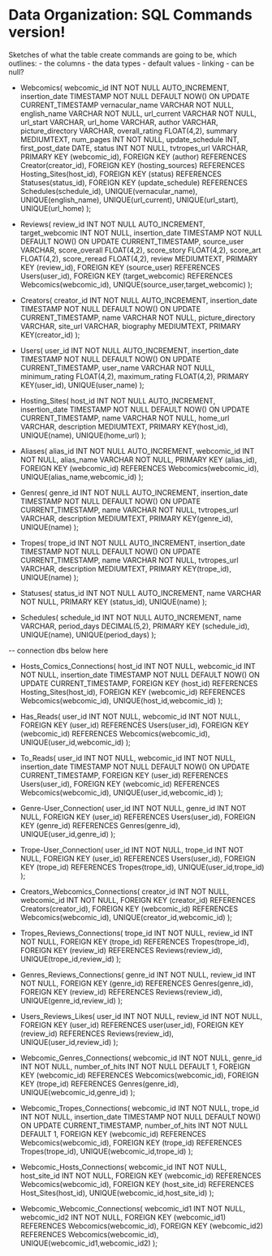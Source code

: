 # Data Organization: SQL Commands version!

Sketches of what the table create commands are going to be, which outlines:
    - the columns
    - the data types
    - default values
    - linking
    - can be null?


- Webcomics(
    webcomic_id INT 
        NOT NULL
        AUTO_INCREMENT,
    insertion_date TIMESTAMP
        NOT NULL 
        DEFAULT NOW()
        ON UPDATE CURRENT_TIMESTAMP
    vernacular_name VARCHAR
        NOT NULL,
    english_name VARCHAR
        NOT NULL,
    url_current VARCHAR
        NOT NULL,
    url_start VARCHAR,
    url_home VARCHAR,
    author VARCHAR,
    picture_directory VARCHAR,
    overall_rating FLOAT(4,2),
    summary MEDIUMTEXT,
    num_pages INT
        NOT NULL,
    update_schedule INT,
    first_post_date DATE,
    status INT 
        NOT NULL,
    tvtropes_url VARCHAR,
    PRIMARY KEY (webcomic_id),
    FOREIGN KEY (author)
        REFERENCES Creator(creator_id),
    FOREIGN KEY (hosting_sources)
        REFERENCES Hosting_Sites(host_id),
    FOREIGN KEY (status)
        REFERENCES Statuses(status_id),
    FOREIGN KEY (update_schedule)
        REFERENCES Schedules(schedule_id),
    UNIQUE(vernacular_name),
    UNIQUE(english_name),
    UNIQUE(url_current),
    UNIQUE(url_start),
    UNIQUE(url_home)
);

- Reviews(
    review_id INT 
        NOT NULL 
        AUTO_INCREMENT,
    target_webcomic INT 
        NOT NULL,
    insertion_date  TIMESTAMP 
        NOT NULL 
        DEFAULT NOW() 
        ON UPDATE CURRENT_TIMESTAMP,
    source_user VARCHAR,
    score_overall FLOAT(4,2),
    score_story FLOAT(4,2),
    score_art FLOAT(4,2),
    score_reread FLOAT(4,2),
    review MEDIUMTEXT,
    PRIMARY KEY (review_id),
    FOREIGN KEY (source_user) 
        REFERENCES Users(user_id),
    FOREIGN KEY (target_webcomic) 
        REFERENCES Webcomics(webcomic_id),
    UNIQUE(source_user,target_webcomic)
);

- Creators(
    creator_id INT 
        NOT NULL 
        AUTO_INCREMENT,
    insertion_date TIMESTAMP 
        NOT NULL 
        DEFAULT NOW() 
        ON UPDATE CURRENT_TIMESTAMP,
    name VARCHAR 
        NOT NULL,
    picture_directory VARCHAR,
    site_url VARCHAR,
    biography MEDIUMTEXT,
    PRIMARY KEY(creator_id)
);

- Users(
    user_id INT 
        NOT NULL 
        AUTO_INCREMENT,
    insertion_date TIMESTAMP 
        NOT NULL 
        DEFAULT NOW() 
        ON UPDATE CURRENT_TIMESTAMP,
    user_name VARCHAR 
        NOT NULL,
    minimum_rating FLOAT(4,2),
    maximum_rating FLOAT(4,2),
    PRIMARY KEY(user_id),
    UNIQUE(user_name)
);

- Hosting_Sites(
    host_id INT 
        NOT NULL 
        AUTO_INCREMENT,
    insertion_date TIMESTAMP
        NOT NULL 
        DEFAULT NOW()
        ON UPDATE CURRENT_TIMESTAMP,
    name VARCHAR 
        NOT NULL,
    home_url VARCHAR,
    description MEDIUMTEXT,
    PRIMARY KEY(host_id),
    UNIQUE(name),
    UNIQUE(home_url)
);

- Aliases(
    alias_id INT
        NOT NULL
        AUTO_INCREMENT,
    webcomic_id INT
        NOT NULL,
    alias_name VARCHAR NOT NULL,
    PRIMARY KEY (alias_id),
    FOREIGN KEY (webcomic_id) 
        REFERENCES Webcomics(webcomic_id),
    UNIQUE(alias_name,webcomic_id)
);

- Genres(
    genre_id INT 
        NOT NULL 
        AUTO_INCREMENT,
    insertion_date TIMESTAMP 
        NOT NULL 
        DEFAULT NOW() 
        ON UPDATE CURRENT_TIMESTAMP,
    name VARCHAR 
        NOT NULL,
    tvtropes_url VARCHAR,
    description MEDIUMTEXT,
    PRIMARY KEY(genre_id),
    UNIQUE(name)
);

- Tropes(
    trope_id INT 
        NOT NULL 
        AUTO_INCREMENT,
    insertion_date TIMESTAMP 
        NOT NULL 
        DEFAULT NOW() 
        ON UPDATE CURRENT_TIMESTAMP,
    name VARCHAR 
        NOT NULL,
    tvtropes_url VARCHAR,
    description MEDIUMTEXT,
    PRIMARY KEY(trope_id),
    UNIQUE(name)
);

- Statuses(
    status_id INT
        NOT NULL
        AUTO_INCREMENT,
    name VARCHAR 
        NOT NULL,
    PRIMARY KEY (status_id),
    UNIQUE(name)
);

- Schedules(
    schedule_id INT
        NOT NULL
        AUTO_INCREMENT,
    name VARCHAR,
    period_days DECIMAL(5,2),
    PRIMARY KEY (schedule_id),
    UNIQUE(name),
    UNIQUE(period_days)
);

-- connection dbs below here

- Hosts_Comics_Connections(
    host_id INT 
        NOT NULL,
    webcomic_id INT 
        NOT NULL,
    insertion_date TIMESTAMP 
        NOT NULL 
        DEFAULT NOW() 
        ON UPDATE CURRENT_TIMESTAMP,
    FOREIGN KEY (host_id) 
        REFERENCES Hosting_Sites(host_id),
    FOREIGN KEY (webcomic_id) 
        REFERENCES Webcomics(webcomic_id),
    UNIQUE(host_id,webcomic_id)
);

- Has_Reads(
    user_id INT 
        NOT NULL,
    webcomic_id INT 
        NOT NULL,
    FOREIGN KEY (user_id) 
        REFERENCES Users(user_id),
    FOREIGN KEY (webcomic_id) 
        REFERENCES Webcomics(webcomic_id),
    UNIQUE(user_id,webcomic_id)
);

- To_Reads(
    user_id INT 
        NOT NULL,
    webcomic_id INT 
        NOT NULL,
    insertion_date TIMESTAMP 
        NOT NULL 
        DEFAULT NOW() 
        ON UPDATE CURRENT_TIMESTAMP,
    FOREIGN KEY (user_id) 
        REFERENCES Users(user_id),
    FOREIGN KEY (webcomic_id) 
        REFERENCES Webcomics(webcomic_id),
    UNIQUE(user_id,webcomic_id)
);

- Genre-User_Connection(
    user_id INT 
        NOT NULL,
    genre_id INT 
        NOT NULL,
    FOREIGN KEY (user_id) 
        REFERENCES Users(user_id),
    FOREIGN KEY (genre_id) 
        REFERENCES Genres(genre_id),
    UNIQUE(user_id,genre_id)
);

- Trope-User_Connection(
    user_id INT 
        NOT NULL,
    trope_id INT 
        NOT NULL,
    FOREIGN KEY (user_id) 
        REFERENCES Users(user_id),
    FOREIGN KEY (trope_id) 
        REFERENCES Tropes(trope_id),
    UNIQUE(user_id,trope_id)
);


- Creators_Webcomics_Connections(
    creator_id INT 
        NOT NULL,
    webcomic_id INT 
        NOT NULL,
    FOREIGN KEY (creator_id) 
        REFERENCES Creators(creator_id),
    FOREIGN KEY (webcomic_id) 
        REFERENCES Webcomics(webcomic_id),
    UNIQUE(creator_id,webcomic_id)
);

- Tropes_Reviews_Connections(
    trope_id INT 
        NOT NULL,
    review_id INT 
        NOT NULL,
    FOREIGN KEY (trope_id) 
        REFERENCES Tropes(trope_id),
    FOREIGN KEY (review_id) 
        REFERENCES Reviews(review_id),
    UNIQUE(trope_id,review_id)
);

- Genres_Reviews_Connections(
    genre_id INT 
        NOT NULL,
    review_id INT 
        NOT NULL,
    FOREIGN KEY (genre_id) 
        REFERENCES Genres(genre_id),
    FOREIGN KEY (review_id) 
        REFERENCES Reviews(review_id),
    UNIQUE(genre_id,review_id)
);

- Users_Reviews_Likes(
    user_id INT 
        NOT NULL,
    review_id INT 
        NOT NULL,
    FOREIGN KEY (user_id) 
        REFERENCES user(user_id),
    FOREIGN KEY (review_id) 
        REFERENCES Reviews(review_id),
    UNIQUE(user_id,review_id)
);

- Webcomic_Genres_Connections(
    webcomic_id INT 
        NOT NULL,
    genre_id INT 
        NOT NULL,
    number_of_hits INT 
        NOT NULL 
        DEFAULT 1,
    FOREIGN KEY (webcomic_id) 
        REFERENCES Webcomics(webcomic_id),
    FOREIGN KEY (trope_id) 
        REFERENCES Genres(genre_id),
    UNIQUE(webcomic_id,genre_id)
);

- Webcomic_Tropes_Connections(
    webcomic_id INT 
        NOT NULL,
    trope_id INT 
        NOT NULL,
    insertion_date TIMESTAMP 
        NOT NULL 
        DEFAULT NOW() 
        ON UPDATE CURRENT_TIMESTAMP,
    number_of_hits INT 
        NOT NULL
        DEFAULT 1,
    FOREIGN KEY (webcomic_id) 
        REFERENCES Webcomics(webcomic_id),
    FOREIGN KEY (trope_id) 
        REFERENCES Tropes(trope_id),
    UNIQUE(webcomic_id,trope_id)
);

- Webcomic_Hosts_Connections(
    webcomic_id INT 
        NOT NULL,
    host_site_id INT 
        NOT NULL,
    FOREIGN KEY (webcomic_id) 
        REFERENCES Webcomics(webcomic_id),
    FOREIGN KEY (host_site_id) 
        REFERENCES Host_Sites(host_id),
    UNIQUE(webcomic_id,host_site_id)
);

- Webcomic_Webcomic_Connections(
    webcomic_id1 INT 
        NOT NULL,
    webcomic_id2 INT 
        NOT NULL,
    FOREIGN KEY (webcomic_id1) 
        REFERENCES Webcomics(webcomic_id),
    FOREIGN KEY (webcomic_id2) 
        REFERENCES Webcomics(webcomic_id),
    UNIQUE(webcomic_id1,webcomic_id2)
);


